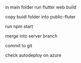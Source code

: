 in main folder run flutter web build

copy buidl folder into public-fluter

run npm start

merge into server branch

commit to git

check autodeploy on azure